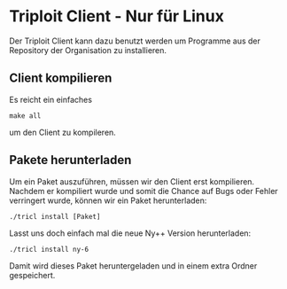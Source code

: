# Triploit Client - Nur für Linux

Der Triploit Client kann dazu benutzt werden um Programme aus der Repository der Organisation zu installieren.

## Client kompilieren
Es reicht ein einfaches

    make all

um den Client zu kompileren.

## Pakete herunterladen

Um ein Paket auszuführen, müssen wir den Client erst kompilieren. Nachdem er kompiliert wurde und somit die Chance auf Bugs oder Fehler verringert wurde, können wir ein Paket herunterladen:

    ./tricl install [Paket]

Lasst uns doch einfach mal die neue Ny++ Version herunterladen:

    ./tricl install ny-6

Damit wird dieses Paket heruntergeladen und in einem extra Ordner gespeichert.
